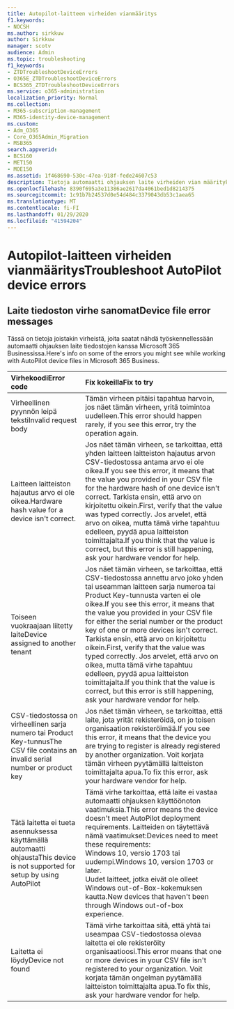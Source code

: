 ```yaml
---
title: Autopilot-laitteen virheiden vianmääritys
f1.keywords:
- NOCSH
ms.author: sirkkuw
author: Sirkkuw
manager: scotv
audience: Admin
ms.topic: troubleshooting
f1_keywords:
- ZTDTroubleshootDeviceErrors
- O365E_ZTDTroubleshootDeviceErrors
- BCS365_ZTDTroubleshootDeviceErrors
ms.service: o365-administration
localization_priority: Normal
ms.collection:
- M365-subscription-management
- M365-identity-device-management
ms.custom:
- Adm_O365
- Core_O365Admin_Migration
- MSB365
search.appverid:
- BCS160
- MET150
- MOE150
ms.assetid: 1f468690-530c-47ea-918f-fede24607c53
description: Tietoja automaatti ohjauksen laite virheiden vian määrityksestä.
ms.openlocfilehash: 8390f695a3e11386ae2617da4061bed1d8214375
ms.sourcegitcommit: 1c91b7b24537d0e54d484c3379043db53c1aea65
ms.translationtype: MT
ms.contentlocale: fi-FI
ms.lasthandoff: 01/29/2020
ms.locfileid: "41594204"
---
```

# <a name="troubleshoot-autopilot-device-errors"></a><span data-ttu-id="6121f-103">Autopilot-laitteen virheiden vianmääritys</span><span class="sxs-lookup"><span data-stu-id="6121f-103">Troubleshoot AutoPilot device errors</span></span>

## <a name="device-file-error-messages"></a><span data-ttu-id="6121f-104">Laite tiedoston virhe sanomat</span><span class="sxs-lookup"><span data-stu-id="6121f-104">Device file error messages</span></span>

<span data-ttu-id="6121f-105">Tässä on tietoja joistakin virheistä, joita saatat nähdä työskennellessään automaatti ohjauksen laite tiedostojen kanssa Microsoft 365 Businessissa.</span><span class="sxs-lookup"><span data-stu-id="6121f-105">Here's info on some of the errors you might see while working with AutoPilot device files in Microsoft 365 Business.</span></span> 
  
|<span data-ttu-id="6121f-106">**Virhekoodi**</span><span class="sxs-lookup"><span data-stu-id="6121f-106">**Error code**</span></span>|<span data-ttu-id="6121f-107">**Fix kokeilla**</span><span class="sxs-lookup"><span data-stu-id="6121f-107">**Fix to try**</span></span>|
|:-----|:-----|
|<span data-ttu-id="6121f-108">Virheellinen pyynnön leipä teksti</span><span class="sxs-lookup"><span data-stu-id="6121f-108">Invalid request body</span></span>  <br/> |<span data-ttu-id="6121f-109">Tämän virheen pitäisi tapahtua harvoin, jos näet tämän virheen, yritä toimintoa uudelleen.</span><span class="sxs-lookup"><span data-stu-id="6121f-109">This error should happen rarely, if you see this error, try the operation again.</span></span>  <br/> |
|<span data-ttu-id="6121f-110">Laitteen laitteiston hajautus arvo ei ole oikea.</span><span class="sxs-lookup"><span data-stu-id="6121f-110">Hardware hash value for a device isn't correct.</span></span>  <br/> |<span data-ttu-id="6121f-111">Jos näet tämän virheen, se tarkoittaa, että yhden laitteen laitteiston hajautus arvon CSV-tiedostossa antama arvo ei ole oikea.</span><span class="sxs-lookup"><span data-stu-id="6121f-111">If you see this error, it means that the value you provided in your CSV file for the hardware hash of one device isn't correct.</span></span> <span data-ttu-id="6121f-112">Tarkista ensin, että arvo on kirjoitettu oikein.</span><span class="sxs-lookup"><span data-stu-id="6121f-112">First, verify that the value was typed correctly.</span></span> <span data-ttu-id="6121f-113">Jos arvelet, että arvo on oikea, mutta tämä virhe tapahtuu edelleen, pyydä apua laitteiston toimittajalta.</span><span class="sxs-lookup"><span data-stu-id="6121f-113">If you think that the value is correct, but this error is still happening, ask your hardware vendor for help.</span></span>  <br/> |
|<span data-ttu-id="6121f-114">Toiseen vuokraajaan liitetty laite</span><span class="sxs-lookup"><span data-stu-id="6121f-114">Device assigned to another tenant</span></span>  <br/> |<span data-ttu-id="6121f-115">Jos näet tämän virheen, se tarkoittaa, että CSV-tiedostossa annettu arvo joko yhden tai useamman laitteen sarja numeroa tai Product Key-tunnusta varten ei ole oikea.</span><span class="sxs-lookup"><span data-stu-id="6121f-115">If you see this error, it means that the value you provided in your CSV file for either the serial number or the product key of one or more devices isn't correct.</span></span> <span data-ttu-id="6121f-116">Tarkista ensin, että arvo on kirjoitettu oikein.</span><span class="sxs-lookup"><span data-stu-id="6121f-116">First, verify that the value was typed correctly.</span></span> <span data-ttu-id="6121f-117">Jos arvelet, että arvo on oikea, mutta tämä virhe tapahtuu edelleen, pyydä apua laitteiston toimittajalta.</span><span class="sxs-lookup"><span data-stu-id="6121f-117">If you think that the value is correct, but this error is still happening, ask your hardware vendor for help.</span></span>  <br/> |
|<span data-ttu-id="6121f-118">CSV-tiedostossa on virheellinen sarja numero tai Product Key-tunnus</span><span class="sxs-lookup"><span data-stu-id="6121f-118">The CSV file contains an invalid serial number or product key</span></span>  <br/> |<span data-ttu-id="6121f-119">Jos näet tämän virheen, se tarkoittaa, että laite, jota yrität rekisteröidä, on jo toisen organisaation rekisteröimää.</span><span class="sxs-lookup"><span data-stu-id="6121f-119">If you see this error, it means that the device you are trying to register is already registered by another organization.</span></span> <span data-ttu-id="6121f-120">Voit korjata tämän virheen pyytämällä laitteiston toimittajalta apua.</span><span class="sxs-lookup"><span data-stu-id="6121f-120">To fix this error, ask your hardware vendor for help.</span></span>  <br/> |
|<span data-ttu-id="6121f-121">Tätä laitetta ei tueta asennuksessa käyttämällä automaatti ohjausta</span><span class="sxs-lookup"><span data-stu-id="6121f-121">This device is not supported for setup by using AutoPilot</span></span>  <br/> | <span data-ttu-id="6121f-122">Tämä virhe tarkoittaa, että laite ei vastaa automaatti ohjauksen käyttöönoton vaatimuksia.</span><span class="sxs-lookup"><span data-stu-id="6121f-122">This error means the device doesn't meet AutoPilot deployment requirements.</span></span> <span data-ttu-id="6121f-123">Laitteiden on täytettävä nämä vaatimukset:</span><span class="sxs-lookup"><span data-stu-id="6121f-123">Devices need to meet these requirements:</span></span>  <br/>  <span data-ttu-id="6121f-124">Windows 10, versio 1703 tai uudempi.</span><span class="sxs-lookup"><span data-stu-id="6121f-124">Windows 10, version 1703 or later.</span></span>  <br/>  <span data-ttu-id="6121f-125">Uudet laitteet, jotka eivät ole olleet Windows out-of-Box-kokemuksen kautta.</span><span class="sxs-lookup"><span data-stu-id="6121f-125">New devices that haven't been through Windows out-of-box experience.</span></span>  <br/> |
|<span data-ttu-id="6121f-126">Laitetta ei löydy</span><span class="sxs-lookup"><span data-stu-id="6121f-126">Device not found</span></span>  <br/> |<span data-ttu-id="6121f-127">Tämä virhe tarkoittaa sitä, että yhtä tai useampaa CSV-tiedostossa olevaa laitetta ei ole rekisteröity organisaatioosi.</span><span class="sxs-lookup"><span data-stu-id="6121f-127">This error means that one or more devices in your CSV file isn't registered to your organization.</span></span> <span data-ttu-id="6121f-128">Voit korjata tämän ongelman pyytämällä laitteiston toimittajalta apua.</span><span class="sxs-lookup"><span data-stu-id="6121f-128">To fix this, ask your hardware vendor for help.</span></span>  <br/> |
